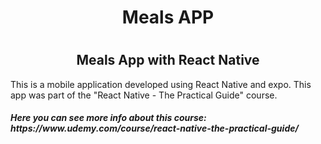 <h1 align = "center">Meals APP<h1>
<h2 align = "center">Meals App with React Native</h2>

<p>This is a mobile application developed using React Native and expo. This app was part of the "React Native - The Practical Guide" course.</p>
<h5>Here you can see more info about this course: https://www.udemy.com/course/react-native-the-practical-guide/ </h5>
